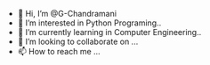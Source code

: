 - 👋 Hi, I’m @G-Chandramani
- 👀 I’m interested in Python Programing..
- 🌱 I’m currently learning in Computer Engineering..
- 💞️ I’m looking to collaborate on ...
- 📫 How to reach me ...

<!---
G-Chandramani/G-Chandramani is a ✨ special ✨ repository because its `README.md` (this file) appears on your GitHub profile.
You can click the Preview link to take a look at your changes.
--->
